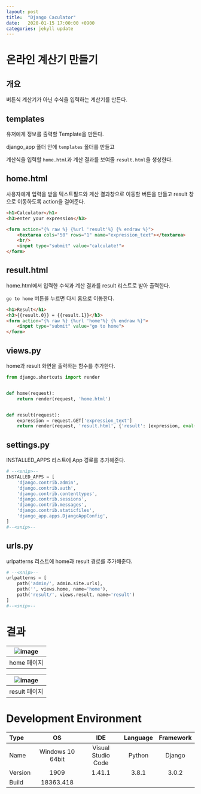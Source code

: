 ```yaml
---
layout: post
title:  "Django Caculator"
date:   2020-01-15 17:00:00 +0900
categories: jekyll update
---
```

# 온라인 계산기 만들기
## 개요
버튼식 계산기가 아닌 수식을 입력하는 계산기를 만든다.


## templates
유저에게 정보를 출력할 Template을 만든다.

django_app 폴더 안에 `templates` 폴더를 만들고

계산식을 입력할 `home.html`과 계산 결과를 보여줄 `result.html`을 생성한다.


## home.html
사용자에게 입력을 받을 텍스트필드와 계산 결과창으로 이동할 버튼을 만들고 
result 창으로 이동하도록 action을 걸어준다.

```html
<h1>Calculator</h1>
<h3>enter your expression</h3>

<form action="{% raw %} {%url 'result'%} {% endraw %}">
    <textarea cols="50" rows="1" name="expression_text"></textarea>
    <br/>
    <input type="submit" value="calculate!">
</form>
```


## result.html
home.html에서 입력한 수식과 계산 결과를 result 리스트로 받아 출력한다.

`go to home` 버튼을 누르면 다시 홈으로 이동한다.

```html
<h1>Result</h1>
<h3>{{result.0}} = {{result.1}}</h3>
<form action="{% raw %} {%url 'home'%} {% endraw %}">
    <input type="submit" value="go to home">
</form>
```


## views.py
home과 result 화면을 출력하는 함수를 추가한다.

```python
from django.shortcuts import render


def home(request):
    return render(request, 'home.html')


def result(request):
    expression = request.GET['expression_text']
    return render(request, 'result.html', {'result': [expression, eval(expression)]})

```


## settings.py
INSTALLED_APPS 리스트에 App 경로를 추가해준다.

```python
# --<snip>--
INSTALLED_APPS = [
    'django.contrib.admin',
    'django.contrib.auth',
    'django.contrib.contenttypes',
    'django.contrib.sessions',
    'django.contrib.messages',
    'django.contrib.staticfiles',
    'django_app.apps.DjangoAppConfig',
]
#--<snip>--
```


## urls.py
urlpatterns 리스트에 home과 result 경로를 추가해준다.

```python
# --<snip>--
urlpatterns = [
    path('admin/', admin.site.urls),
    path('', views.home, name='home'),
    path('result/', views.result, name='result')
]
#--<snip>--
```


# 결과

| ![image](https://hwangsb.github.io/assets/images/2020-01-15-django-calculator/django_calculator_0.png) |
|:--:|
| home 페이지 |

| ![image](https://hwangsb.github.io/assets/images/2020-01-15-django-calculator/django_calculator_1.png) |
|:--:|
| result 페이지 |


# Development Environment

| Type | OS | IDE | Language | Framework |
|:--|:--:|:--:|:--:|:--:|
| Name | Windows 10 64bit | Visual Studio Code | Python | Django |
| Version | 1909 | 1.41.1 | 3.8.1 | 3.0.2 |
| Build | 18363.418 |
